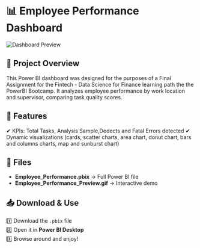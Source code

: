 # 📊 Employee Performance Dashboard

![Dashboard Preview](Employee_Performance_Preview.gif)

## 📝 Project Overview
This Power BI dashboard was designed for the purposes of a Final Assignment for the Fintech - Data Science for Finance learning path the the PowerBI Bootcamp.
It analyzes employee performance by work location and supervisor, comparing task quality scores.

## 📌 Features
✔ KPIs: Total Tasks, Analysis Sample,Dedects and Fatal Errors detected
✔ Dynamic visualizations (cards, scatter charts, area chart, donut chart, bars and columns charts, map and sunburst chart)

## 📂 Files
- **Employee_Performance.pbix** → Full Power BI file  
- **Employee_Performance_Preview.gif** → Interactive demo

## 📥 Download & Use
1️⃣ Download the `.pbix` file  
2️⃣ Open it in **Power BI Desktop**  
3️⃣ Browse around and enjoy!

